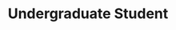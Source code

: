 ---
publish: true
name: Elena Wood
title: Undergraduate Student
picture: 
google-scholar: 
CV:
linked-in: 
twitter:
email: 
---